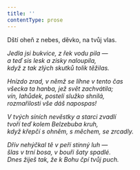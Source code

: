 ```yaml
---
title: ''
contentType: prose
---
```


<section>

Dští oheň z nebes, děvko, na tvůj vlas.

_Jedla jsi bukvice, z řek vodu pila —  
a teď sis lesk a zisky naloupila,  
když z tak zlých skutků tolik těžilas._

</section>

<section>

_Hnízdo zrad, v němž se líhne v tento čas  
všecka ta hanba, jež svět zachvátila;  
vín, lahůdek, postelí služko shnilá,  
rozmařilosti vše dáš napospas!_

</section>

<section>

_V tvých síních nevěstky a starci zvadlí  
tvoří teď kolem Belzebuba kruh,  
když křepčí s ohněm, s měchem, se zrcadly._

</section>

<section>

_Dřív nehýčkal tě v peří stinný luh —  
šlas v trní bosa, v bouři šaty spadlé.  
Dnes žiješ tak, že k Bohu čpí tvůj puch._

</section>
